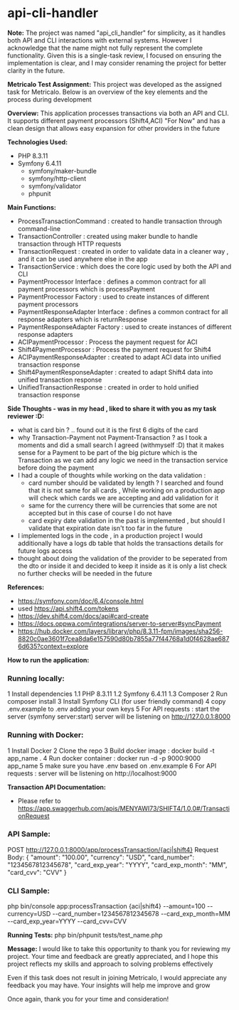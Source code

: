 # api-cli-handler
 
**Note:** 
The project was named "api_cli_handler" for simplicity, as it handles both API and CLI interactions with external systems. However I acknowledge that the name might not fully represent the complete functionality. 
Given this is a single-task review, I focused on ensuring the implementation is clear, and I may consider renaming the project for better clarity in the future.

**Metricalo Test Assignment:**
This project was developed as the assigned task for Metricalo. Below is an overview of the key elements and the process during development

**Overview:**
This application processes transactions via both an API and CLI. It supports different payment processors (Shift4,ACI) "For Now" and has a clean design that allows easy expansion for other providers in the future

**Technologies Used:**
- PHP 8.3.11 
- Symfony 6.4.11
    - symfony/maker-bundle
    - symfony/http-client
    - symfony/validator
    - phpunit

**Main Functions:**
- ProcessTransactionCommand : created to handle transaction through command-line
- TransactionController : created using maker bundle to handle transaction through HTTP requests
- TransactionRequest : created in order to validate data in a cleaner way , and it can be used anywhere else in the app
- TransactionService : which does the core logic used by both the API and CLI
- PaymentProcessor Interface : defines a common contract for all payment processors which is processPayment
- PaymentProcessor Factory : used to create instances of different payment processors
- PaymentResponseAdapter Interface : defines a common contract for all response adapters which is returnResponse
- PaymentResponseAdapter Factory : used to create instances of different response adapters
- ACIPaymentProcessor : Process the payment request for ACI
- Shift4PaymentProcessor : Process the payment request for Shift4
- ACIPaymentResponseAdapter : created to adapt ACI data into unified transaction response
- Shift4PaymentResponseAdapter : created to adapt Shift4 data into unified transaction response
- UnifiedTransactionResponse : created in order to hold unified transaction response

**Side Thoughts - was in my head , liked to share it with you as my task reviewer :D:**
- what is card bin ? .. found out it is the first 6 digits of the card
- why Transaction-Payment not Payment-Transaction ? as I took a moments and did a small search I agreed (withmyself :D) that it makes sense for a Payment to be part of the big picture which is the Transaction as we can add any logic we need in the transaction service before doing the payment
- I had a couple of thoughts while working on the data validation :
    - card number should be validated by length ? I searched and found that it is not same for all cards , While working on a production app will check which cards we are accepting and add validation for it 
    - same for the currency there will be currencies that some are not accepted but in this case of course I do not have
    - card expiry date validation in the past is implemented , but should I validate that expiration date isn't too far in the future
- I implemented logs in the code , in a production project I would additionally have a logs db table that holds the transactions details for future logs access 
- thought about doing the validation of the provider to be seperated from the dto or inside it and decided to keep it inside as it is only a list check no further checks will be needed in the future

**References:** 
- https://symfony.com/doc/6.4/console.html
- used https://api.shift4.com/tokens
- https://dev.shift4.com/docs/api#card-create
- https://docs.oppwa.com/integrations/server-to-server#syncPayment
- https://hub.docker.com/layers/library/php/8.3.11-fpm/images/sha256-8820c0ae3601f7cea8da6e157590d80b7855a77f44768a1d0f4628ae6876d635?context=explore


**How to run the application:** 
### Running locally:
1 Install dependencies
    1.1 PHP 8.3.11 
    1.2 Symfony 6.4.11
    1.3 Composer
2 Run composer install
3 Install Symfony CLI (for user friendly command)
4 copy .env.example to .env adding your own keys
5 For API requests : start the server (symfony server:start) server will be listening on http://127.0.0.1:8000

### Running with Docker:
1 Install Docker
2 Clone the repo
3 Build docker image :  docker build -t app_name .
4 Run docker container : docker run -d -p 9000:9000 app_name
5 make sure you have .env based on .env.example
6 For API requests : server will be listening on http://localhost:9000

**Transaction API Documentation:** 
- Please refer to https://app.swaggerhub.com/apis/MENYAWI73/SHIFT4/1.0.0#/TransactionRequest

### API Sample:
POST http://127.0.0.1:8000/app/processTransaction/{aci|shift4}
Request Body:
{
  "amount": "100.00",
  "currency": "USD",
  "card_number": "1234567812345678",
  "card_exp_year": "YYYY",
  "card_exp_month": "MM",
  "card_cvv": "CVV"
}

### CLI Sample:
php bin/console app:processTransaction {aci|shift4} --amount=100 --currency=USD --card_number=1234567812345678 --card_exp_month=MM --card_exp_year=YYYY --card_cvv=CVV

**Running Tests:** 
php bin/phpunit tests/test_name.php

**Message:** 
I would like to take this opportunity to thank you for reviewing my project. Your time and feedback are greatly appreciated, and I hope this project reflects my skills and approach to solving problems effectively

Even if this task does not result in joining Metricalo, I would appreciate any feedback you may have. Your insights will help me improve and grow

Once again, thank you for your time and consideration!